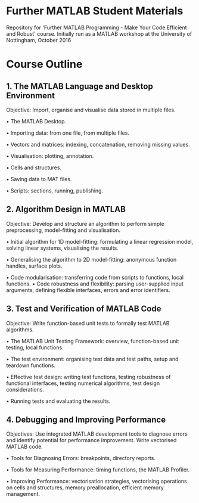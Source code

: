 # Further MATLAB Student Materials
Repository for 'Further MATLAB Programming - Make Your Code Efficient and Robust' course. Initially run as a MATLAB workshop at the University of Nottingham, October 2016

# Course Outline

## 1. The MATLAB Language and Desktop Environment 
Objective: Import, organise and visualise data stored in multiple files.

•	The MATLAB Desktop.

•	Importing data: from one file, from multiple files.
    
•	Vectors and matrices: indexing, concatenation, removing missing values.

•	Visualisation: plotting, annotation.

•	Cells and structures.

•	Saving data to MAT files.

•	Scripts: sections, running, publishing.

## 2. Algorithm Design in MATLAB
Objective: Develop and structure an algorithm to perform simple preprocessing, model-fitting and visualisation.

•	Initial algorithm for 1D model-fitting: formulating a linear regression model, solving linear systems, visualising the results.

•	Generalising the algorithm to 2D model-fitting: anonymous function handles, surface plots.

•	Code modularisation: transferring code from scripts to functions, local functions.
•	Code robustness and flexibility: parsing user-supplied input arguments, defining flexible interfaces, errors and error identifiers.
 
## 3.	Test and Verification of MATLAB Code
Objective: Write function-based unit tests to formally test MATLAB algorithms.

•	The MATLAB Unit Testing Framework: overview, function-based unit testing, local functions.

•	The test environment: organising test data and test paths, setup and teardown functions.

•	Effective test design: writing test functions, testing robustness of functional interfaces, testing numerical algorithms, test design considerations.

•	Running tests and evaluating the results.
 
## 4.	Debugging and Improving Performance
Objectives: Use integrated MATLAB development tools to diagnose errors and identify potential for performance improvement. Write vectorised MATLAB code.

•	Tools for Diagnosing Errors: breakpoints, directory reports.

•	Tools for Measuring Performance: timing functions, the MATLAB Profiler.

•	Improving Performance: vectorisation strategies, vectorising operations on cells and structures, memory preallocation, efficient memory management.